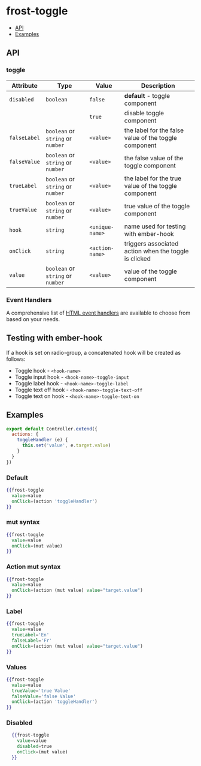 # frost-toggle

 * [API](#api)
 * [Examples](#examples)

## API
### toggle
| Attribute | Type | Value | Description |
| --------- | ---- | ----- | ----------- |
| `disabled` | `boolean` | `false` | **default** - toggle component |
| | | `true` | disable toggle component |
| `falseLabel` | `boolean` or `string` or `number` | `<value>` | the label for the false value of the toggle component |
| `falseValue` | `boolean` or `string` or `number` | `<value>` | the false value of the toggle component |
| `trueLabel` | `boolean` or `string` or `number` | `<value>` | the label for the true value of the toggle component |
| `trueValue` | `boolean` or `string` or `number` | `<value>` | true value of the toggle component |
| `hook` | `string` | `<unique-name>` | name used for testing with ember-hook |
| `onClick` | `string` | `<action-name>` | triggers associated action when the toggle is clicked |
| `value` | `boolean` or `string` or `number` | `<value>` | value of the toggle component |

### Event Handlers
A comprehensive list of [HTML event handlers](frost-events.md) are available to choose from based on your needs.


## Testing with ember-hook
If a hook is set on radio-group, a concatenated hook will be created as follows:
* Toggle hook - `<hook-name>`
* Toggle input hook - `<hook-name>-toggle-input`
* Toggle label hook - `<hook-name>-toggle-label`
* Toggle text off hook - `<hook-name>-toggle-text-off`
* Toggle text on hook - `<hook-name>-toggle-text-on`

## Examples

```javascript
export default Controller.extend({
  actions: {
    toggleHandler (e) {
      this.set('value', e.target.value)
    }
  }
})
```

### Default
```handlebars
{{frost-toggle
  value=value
  onClick=(action 'toggleHandler')
}}
```

### mut syntax
```handlebars
{{frost-toggle
  value=value
  onClick=(mut value)
}}
```

### Action mut syntax
```handlebars
{{frost-toggle
  value=value
  onClick=(action (mut value) value="target.value")
}}
```

### Label
```handlebars
{{frost-toggle
  value=value
  trueLabel='En'
  falseLabel='Fr'
  onClick=(action (mut value) value="target.value")
}}
```

### Values
```handlebars
{{frost-toggle
  value=value
  trueValue='true Value'
  falseValue='false Value'
  onClick=(action 'toggleHandler')
}}
```

### Disabled
```handlebars
  {{frost-toggle
    value=value
    disabled=true
    onClick=(mut value)
  }}
```
